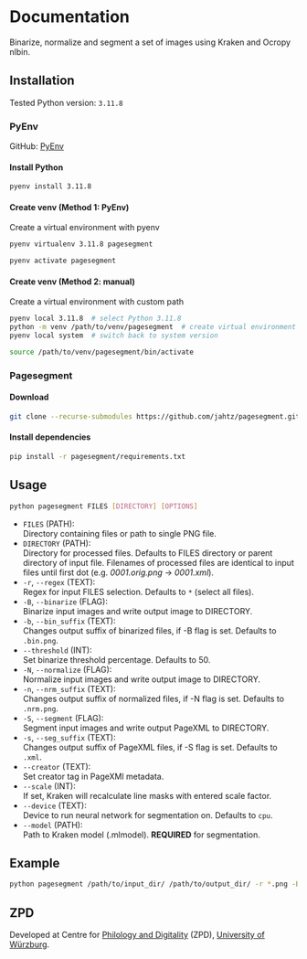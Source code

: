 # Documentation
Binarize, normalize and segment a set of images using Kraken and Ocropy nlbin.

## Installation
Tested Python version: `3.11.8`

### PyEnv
GitHub: [PyEnv](https://github.com/pyenv/pyenv)
#### Install Python
```bash
pyenv install 3.11.8
```
#### Create venv (Method 1: PyEnv)
Create a virtual environment with pyenv
```bash
pyenv virtualenv 3.11.8 pagesegment
```
```bash
pyenv activate pagesegment
```

#### Create venv (Method 2: manual)
Create a virtual environment with custom path
```bash
pyenv local 3.11.8  # select Python 3.11.8
python -m venv /path/to/venv/pagesegment  # create virtual environment
pyenv local system  # switch back to system version
```
```bash
source /path/to/venv/pagesegment/bin/activate
```

### Pagesegment
#### Download
```bash
git clone --recurse-submodules https://github.com/jahtz/pagesegment.git
```

#### Install dependencies
```bash
pip install -r pagesegment/requirements.txt
```

## Usage
```bash
python pagesegment FILES [DIRECTORY] [OPTIONS]
```
- `FILES` (PATH):<br>
Directory containing files or path to single PNG file.
- `DIRECTORY` (PATH):<br>
Directory for processed files. Defaults to FILES directory or parent directory of input file. Filenames of processed files are identical to input files until first dot (e.g. _0001.orig.png_ &#8594; _0001.xml_).
- `-r`, `--regex` (TEXT):<br>
Regex for input FILES selection. Defaults to `*` (select all files).
- `-B`, `--binarize` (FLAG):<br>
Binarize input images and write output image to DIRECTORY.
- `-b`, `--bin_suffix` (TEXT):<br>
Changes output suffix of binarized files, if -B flag is set. Defaults to `.bin.png`.
- `--threshold` (INT):<br>
Set binarize threshold percentage. Defaults to 50.
- `-N`, `--normalize` (FLAG):<br>
Normalize input images and write output image to DIRECTORY.
- `-n`, `--nrm_suffix` (TEXT):<br>
Changes output suffix of normalized files, if -N flag is set. Defaults to `.nrm.png`.
- `-S`, `--segment` (FLAG):<br>
Segment input images and write output PageXML to DIRECTORY.
- `-s`, `--seg_suffix` (TEXT):<br>
Changes output suffix of PageXML files, if -S flag is set. Defaults to `.xml`.
- `--creator` (TEXT):<br>
Set creator tag in PageXMl metadata.
- `--scale` (INT):<br>
If set, Kraken will recalculate line masks with entered scale factor.
- `--device` (TEXT):<br>
Device to run neural network for segmentation on. Defaults to `cpu`.
- `--model` (PATH):<br>
Path to Kraken model (.mlmodel). **REQUIRED** for segmentation.

## Example
```bash
python pagesegment /path/to/input_dir/ /path/to/output_dir/ -r *.png -BNS --scale 2000 --model /path/to/model.mlmodel
```

## ZPD
Developed at Centre for [Philology and Digitality](https://www.uni-wuerzburg.de/en/zpd/) (ZPD), [University of Würzburg](https://www.uni-wuerzburg.de/en/).

